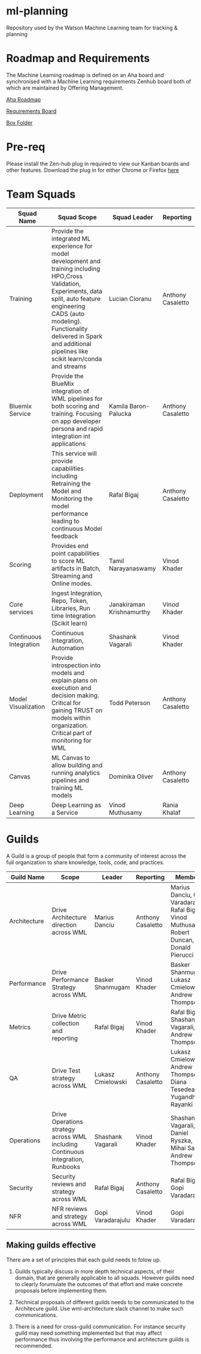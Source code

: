 # ml-planning

Repository used by the Watson Machine Learning team for tracking & planning

# Roadmap and Requirements
The Machine Learning roadmap is defined on an Aha board and synchronised with a Machine Learning requirements Zenhub board both of which are maintained by Offering Management.

[Aha Roadmap](https://bigblue.aha.io/products/ML/feature_cards)

[Requirements Board](https://github.ibm.com/dap/WML-requirements#boards?repos=138899)

[Box Folder](https://ibm.ent.box.com/folder/21779425598)

# Pre-req
Please install the Zen-hub plug in required to view our Kanban boards and other features.  Download the plug in for either Chrome or Firefox [here](https://zenhub.innovate.ibm.com/setup/download)

# Team Squads

| Squad Name | Squad Scope | Squad Leader | Reporting |
| -------- | ---------- | ------------- | -------- |
| Training | Provide the integrated ML experience for model development and training including HPO,Cross Validation, Experiments, data split, auto feature engineering CADS (auto modeling). Functionality delivered in Spark and additional pipelines like scikit learn/conda and streams | Lucian Cioranu | Anthony Casaletto |
| Bluemix Service | Provide the BlueMix integration of WML pipelines for both scoring and training. Focusing on app developer persona and rapid integration int applications | Kamila Baron-Palucka | Anthony Casaletto |
| Deployment | This service will provide capabilities including Retraining the Model and Monitoring the model performance leading to continuous Model feedback | Rafal Bigaj | Anthony Casaletto |
| Scoring | Provides end point capabilities to score ML artifacts in Batch, Streaming and Online modes. | Tamil Narayanaswamy | Vinod Khader |
| Core services | Ingest Integration, Repo, Token, Libraries, Run time Integration (Scikit learn) | Janakiraman Krishnamurthy | Vinod Khader |
| Continuous Integration | Continuous Integration, Automation | Shashank Vagarali| Vinod Khader |
| Model Visualization | Provide introspection into models and explain plans on execution and decision making. Critical for gaining TRUST on models within organization. Critical part of monitoring for WML | Todd Peterson | Anthony Casaletto |
| Canvas |  ML Canvas to allow building and running analytics pipelines and training ML models | Dominika Oliver | Anthony Casaletto |
| Deep Learning | Deep Learning as a Service | Vinod Muthusamy | Rania Khalaf |

# Guilds

A Guild is a group of people that form a community of interest across the full organization to share knowledge, tools, code, and practices.

| Guild Name | Scope | Leader | Reporting | Members |
| -------- | ---------- | ------------- | -------- | -------- |
| Architecture | Drive Architecture direction across WML | Marius Danciu| Anthony Casaletto | Marius Danciu, Gopi Varadarajulu, Rafal Bigaj, Vinod Muthusamy, Robert Duncan, Donald Pierucci |
| Performance | Drive Performance Strategy across WML | Basker Shanmugam| Vinod Khader | Basker Shanmugam, Lukasz Cmielowski, Andrew Thompson | Niall McCarroll |
| Metrics | Drive Metric collection and reporting | Rafal Bigaj | Vinod Khader | Rafal Bigaj, Shashank Vagarali, Andrew Thompson |
| QA | Drive Test strategy across WML | Lukasz Cmielowski | Anthony Casaletto | Lukasz Cmielowski, Andrew Thompson, Diana Tesedean, Yugandhra Rayanki |
| Operations | Drive Operations strategy across WML including Continuous Integration, Runbooks | Shashank Vagarali | Vinod Khader | Shashank Vagarali, Daniel Ryszka, Mihai Sarto, Andrew Thompson  |
| Security | Security reviews and strategy across WML | Rafal Bigaj | Anthony Casaletto | Rafal Bigaj, Gopi Varadarajulu |
| NFR | NFR reviews and strategy across WML | Gopi Varadarajulu | Vinod Khader | Gopi Varadarajulu |

## Making guilds effective
There are a set of principles that each guild needs to folow up.

1. Guilds typically discuss in more depth technical aspects, of their domain, that are generally applicable to all squads. However guilds need to clearly forumulate the outcomes of that effort and make concrete proposals before implementing them. 

2. Technical proposals of different guilds needs to be communicated to the Architecure guild. Use wml-architecture slack channel to make such communications.

3. There is a need for cross-guild communication. For instance security guild may need something implemented but that may affect performance thus involving the performance and architecture guilds is recommended. 

